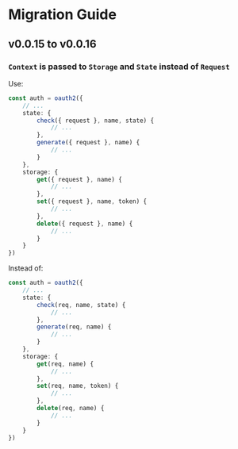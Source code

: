 # Migration Guide

## v0.0.15 to v0.0.16

### `Context` is passed to `Storage` and `State` instead of `Request`

Use:

```ts
const auth = oauth2({
	// ...
	state: {
		check({ request }, name, state) {
			// ...
		},
		generate({ request }, name) {
			// ...
		}
	},
	storage: {
		get({ request }, name) {
			// ...
		},
		set({ request }, name, token) {
			// ...
		},
		delete({ request }, name) {
			// ...
		}
	}
})
```

Instead of:

```ts
const auth = oauth2({
	// ...
	state: {
		check(req, name, state) {
			// ...
		},
		generate(req, name) {
			// ...
		}
	},
	storage: {
		get(req, name) {
			// ...
		},
		set(req, name, token) {
			// ...
		},
		delete(req, name) {
			// ...
		}
	}
})
```
